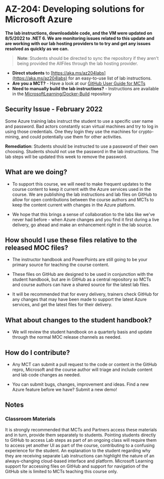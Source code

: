 # AZ-204: Developing solutions for Microsoft Azure

**The lab instructions, downloadable code, and the VM were updated on 8/5/2022 to .NET 6. We are monitoring issues related to this update and are working with our lab hosting providers to to try and get any issues resolved as quickly as we can.**

> **Note**: Students should be directed to sync the repository if they aren't being provided the AllFiles through the lab hosting provider. 

- **Direct students** to [https://aka.ms/az204labs](https://aka.ms/az204labs) for an easy-to-use list of lab instructions.
- **Are you a MCT?** - Have a look at our [GitHub User Guide for MCTs](https://microsoftlearning.github.io/MCT-User-Guide/)
- **Need to manually build the lab instructions?** - Instructions are available in the [MicrosoftLearning/Docker-Build](https://github.com/MicrosoftLearning/Docker-Build) repository 

## Security Issue - February 2022

Some Azure training labs instruct the student to use a specific user name and password. Bad actors constantly scan virtual machines and try to log in using those credentials.
One they login they use the machines for crypto-mining, and could potentially use them for other activities.

**Remediation**: Students should be instructed to use a password of their own choosing. Students should not use the password in the lab instructions. The lab steps will be updated this week to remove the password. 

## What are we doing?

- To support this course, we will need to make frequent updates to the course content to keep it current with the Azure services used in the course.  We are publishing the lab instructions and lab files on GitHub to allow for open contributions between the course authors and MCTs to keep the content current with changes in the Azure platform.

- We hope that this brings a sense of collaboration to the labs like we've never had before - when Azure changes and you find it first during a live delivery, go ahead and make an enhancement right in the lab source. 

## How should I use these files relative to the released MOC files?

- The instructor handbook and PowerPoints are still going to be your primary source for teaching the course content.

- These files on GitHub are designed to be used in conjunction with the student handbook, but are in GitHub as a central repository so MCTs and course authors can have a shared source for the latest lab files.

- It will be recommended that for every delivery, trainers check GitHub for any changes that may have been made to support the latest Azure services, and get the latest files for their delivery.

## What about changes to the student handbook?

- We will review the student handbook on a quarterly basis and update through the normal MOC release channels as needed.

## How do I contribute?

- Any MCT can submit a pull request to the code or content in the GitHub repro, Microsoft and the course author will triage and include content and lab code changes as needed.

- You can submit bugs, changes, improvement and ideas.  Find a new Azure feature before we have?  Submit a new demo!

## Notes

### Classroom Materials

It is strongly recommended that MCTs and Partners access these materials and in turn, provide them separately to students.  Pointing students directly to GitHub to access Lab steps as part of an ongoing class will require them to access yet another UI as part of the course, contributing to a confusing experience for the student. An explanation to the student regarding why they are receiving separate Lab instructions can highlight the nature of an always-changing cloud-based interface and platform. Microsoft Learning support for accessing files on GitHub and support for navigation of the GitHub site is limited to MCTs teaching this course only.
